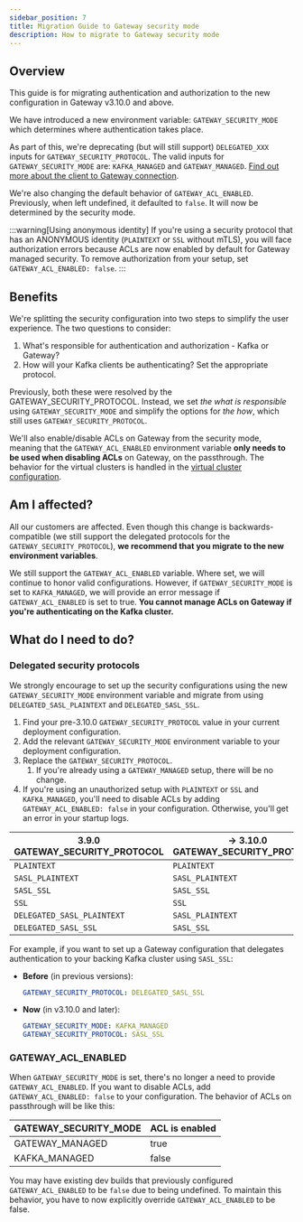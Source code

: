 ```yaml
---
sidebar_position: 7
title: Migration Guide to Gateway security mode
description: How to migrate to Gateway security mode
---
```


## Overview

This guide is for migrating authentication and authorization to the new configuration in Gateway v3.10.0 and above.

We have introduced a new environment variable: `GATEWAY_SECURITY_MODE` which determines where authentication takes place.

As part of this, we're deprecating (but will still support) `DELEGATED_XXX` inputs for `GATEWAY_SECURITY_PROTOCOL`. The valid inputs for `GATEWAY_SECURITY_MODE` are: `KAFKA_MANAGED` and `GATEWAY_MANAGED`. [Find out more about the client to Gateway connection](../configuration/env-variables.md#connect-from-clients-to-gateway).

We're also changing the default behavior of `GATEWAY_ACL_ENABLED`. Previously, when left undefined, it defaulted to `false`. It will now be determined by the security mode.

:::warning[Using anonymous identity]
If you're using a security protocol that has an ANONYMOUS identity (`PLAINTEXT` or `SSL` without mTLS), you will face authorization errors because ACLs are now enabled by default for Gateway managed security. To remove authorization from your setup, set `GATEWAY_ACL_ENABLED: false`.
:::

## Benefits

We're splitting the security configuration into two steps to simplify the user experience. The two questions to consider:

1. What's responsible for authentication and authorization - Kafka or Gateway?
1. How will your Kafka clients be authenticating? Set the appropriate protocol.

Previously, both these were resolved by the GATEWAY_SECURITY_PROTOCOL. Instead, we set *the what is responsible* using `GATEWAY_SECURITY_MODE` and simplify the options for *the how*, which still uses `GATEWAY_SECURITY_PROTOCOL`.

We'll also enable/disable ACLs on Gateway from the security mode, meaning that the `GATEWAY_ACL_ENABLED` environment variable **only needs to be used when disabling ACLs** on Gateway, on the passthrough. The behavior for the virtual clusters is handled in the [virtual cluster configuration](/gateway/reference/resources-reference/#virtualcluster).

## Am I affected?

All our customers are affected. Even though this change is backwards-compatible (we still support the delegated protocols for the `GATEWAY_SECURITY_PROTOCOL`), **we recommend that you migrate to the new environment variables**.

We still support the `GATEWAY_ACL_ENABLED` variable. Where set, we will continue to honor valid configurations. However, if `GATEWAY_SECURITY_MODE` is set to `KAFKA_MANAGED`, we will provide an error message if `GATEWAY_ACL_ENABLED` is set to true. **You cannot manage ACLs on Gateway if you're authenticating on the Kafka cluster.**

## What do I need to do?

### Delegated security protocols

We strongly encourage to set up the security configurations using the new `GATEWAY_SECURITY_MODE` environment variable and migrate from using `DELEGATED_SASL_PLAINTEXT` and `DELEGATED_SASL_SSL`.

1. Find your pre-3.10.0 `GATEWAY_SECURITY_PROTOCOL` value in your current deployment configuration.
1. Add the relevant `GATEWAY_SECURITY_MODE` environment variable to your deployment configuration.
1. Replace the `GATEWAY_SECURITY_PROTOCOL`.
    1. If you're already using a `GATEWAY_MANAGED` setup, there will be no change.
1. If you're using an unauthorized setup with `PLAINTEXT` or `SSL` and `KAFKA_MANAGED`, you'll need to disable ACLs by adding `GATEWAY_ACL_ENABLED: false` in your configuration. Otherwise, you'll get an error in your startup logs.

| **3.9.0** GATEWAY_SECURITY_PROTOCOL | → **3.10.0** GATEWAY_SECURITY_PROTOCOL | → **3.10.0**  GATEWAY_SECURITY_MODE |
|-------------------------------------|----------------------------------------|-------------------------------------|
| `PLAINTEXT`                         | `PLAINTEXT`                            | `GATEWAY_MANAGED`                   |
| `SASL_PLAINTEXT`                    | `SASL_PLAINTEXT`                       | `GATEWAY_MANAGED`                   |
| `SASL_SSL`                          | `SASL_SSL`                             | `GATEWAY_MANAGED`                   |
| `SSL`                               | `SSL`                                  | `GATEWAY_MANAGED`                   |
| `DELEGATED_SASL_PLAINTEXT`          | `SASL_PLAINTEXT`                       | `KAFKA_MANAGED`                     |
| `DELEGATED_SASL_SSL`                | `SASL_SSL`                             | `KAFKA_MANAGED`                     |

For example, if you want to set up a Gateway configuration that delegates authentication to your backing Kafka cluster using `SASL_SSL`:

- **Before** (in previous versions):

  ```yaml
  GATEWAY_SECURITY_PROTOCOL: DELEGATED_SASL_SSL
  ```

- **Now** (in v3.10.0 and later):
  
  ```yaml
  GATEWAY_SECURITY_MODE: KAFKA_MANAGED
  GATEWAY_SECURITY_PROTOCOL: SASL_SSL
  ```
  
### GATEWAY_ACL_ENABLED

When `GATEWAY_SECURITY_MODE` is set, there's no longer a need to provide `GATEWAY_ACL_ENABLED`. If you want to disable ACLs, add `GATEWAY_ACL_ENABLED: false` to your configuration. The behavior of ACLs on passthrough will be like this:

| GATEWAY_SECURITY_MODE | ACL is enabled |
|-----------------------|----------------|
| GATEWAY_MANAGED       | true           |
| KAFKA_MANAGED         | false          |

You may have existing dev builds that previously configured `GATEWAY_ACL_ENABLED` to be `false` due to being undefined. To maintain this behavior, you have to now explicitly override `GATEWAY_ACL_ENABLED` to be false.
